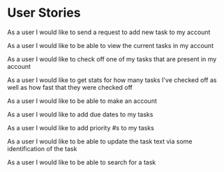 # User Stories

As a user I would like to send a request to add new task to my account

As a user I would like to be able to view the current tasks in my account

As a user I would like to check off one of my tasks that are present in my account

As a user I would like to get stats for how many tasks I've checked off as well as how fast that they were checked off

As a user I would like to be able to make an account

As a user I would like to add due dates to my tasks

As a user I would like to add priority #s to my tasks

As a user I would like to be able to update the task text via some identification of the task

As a user I would like to be able to search for a task
